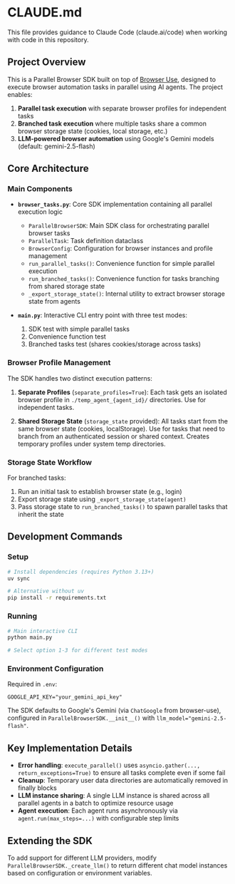 # CLAUDE.md

This file provides guidance to Claude Code (claude.ai/code) when working with code in this repository.

## Project Overview

This is a Parallel Browser SDK built on top of [Browser Use](https://github.com/browser-use/browser-use), designed to execute browser automation tasks in parallel using AI agents. The project enables:

1. **Parallel task execution** with separate browser profiles for independent tasks
2. **Branched task execution** where multiple tasks share a common browser storage state (cookies, local storage, etc.)
3. **LLM-powered browser automation** using Google's Gemini models (default: gemini-2.5-flash)

## Core Architecture

### Main Components

- **`browser_tasks.py`**: Core SDK implementation containing all parallel execution logic
  - `ParallelBrowserSDK`: Main SDK class for orchestrating parallel browser tasks
  - `ParallelTask`: Task definition dataclass
  - `BrowserConfig`: Configuration for browser instances and profile management
  - `run_parallel_tasks()`: Convenience function for simple parallel execution
  - `run_branched_tasks()`: Convenience function for tasks branching from shared storage state
  - `_export_storage_state()`: Internal utility to extract browser storage state from agents

- **`main.py`**: Interactive CLI entry point with three test modes:
  1. SDK test with simple parallel tasks
  2. Convenience function test
  3. Branched tasks test (shares cookies/storage across tasks)

### Browser Profile Management

The SDK handles two distinct execution patterns:

1. **Separate Profiles** (`separate_profiles=True`): Each task gets an isolated browser profile in `./temp_agent_{agent_id}/` directories. Use for independent tasks.

2. **Shared Storage State** (`storage_state` provided): All tasks start from the same browser state (cookies, localStorage). Use for tasks that need to branch from an authenticated session or shared context. Creates temporary profiles under system temp directories.

### Storage State Workflow

For branched tasks:
1. Run an initial task to establish browser state (e.g., login)
2. Export storage state using `_export_storage_state(agent)`
3. Pass storage state to `run_branched_tasks()` to spawn parallel tasks that inherit the state

## Development Commands

### Setup
```bash
# Install dependencies (requires Python 3.13+)
uv sync

# Alternative without uv
pip install -r requirements.txt
```

### Running
```bash
# Main interactive CLI
python main.py

# Select option 1-3 for different test modes
```

### Environment Configuration

Required in `.env`:
```
GOOGLE_API_KEY="your_gemini_api_key"
```

The SDK defaults to Google's Gemini (via `ChatGoogle` from browser-use), configured in `ParallelBrowserSDK.__init__()` with `llm_model="gemini-2.5-flash"`.

## Key Implementation Details

- **Error handling**: `execute_parallel()` uses `asyncio.gather(..., return_exceptions=True)` to ensure all tasks complete even if some fail
- **Cleanup**: Temporary user data directories are automatically removed in finally blocks
- **LLM instance sharing**: A single LLM instance is shared across all parallel agents in a batch to optimize resource usage
- **Agent execution**: Each agent runs asynchronously via `agent.run(max_steps=...)` with configurable step limits

## Extending the SDK

To add support for different LLM providers, modify `ParallelBrowserSDK._create_llm()` to return different chat model instances based on configuration or environment variables.
